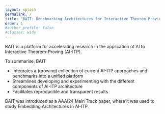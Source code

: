 ```yaml
---
layout: splash
permalink: /
title: "BAIT: Benchmarking Architectures for Interactive Theorem-Proving"
order: 1
#author_profile: false
#classes: wide
---
```


BAIT is a platform for accelerating research in the application of AI to Interactive Theorem-Proving (AI-ITP).

To summarise, BAIT

- Integrates a (growing) collection of current AI-ITP approaches and benchmarks into a unified platform
- Streamlines developing and experimenting with the different components of AI-ITP architecture
- Facilitates reproducible and transparent results

BAIT was introduced as a AAAI24 Main Track paper, where it was used to study Embedding Architectures in AI-ITP.


